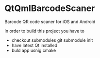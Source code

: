 # QtQmlBarcodeScaner
Barcode QR code scaner for iOS and Android



In order to build this project you have to 
- checkout submodules git submodule init
- have latest Qt installed
- buld app usnig cmake
